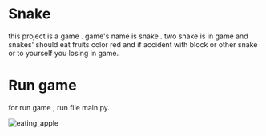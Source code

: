 # Snake
this project is a game .
game's name is snake .
two snake is in game and snakes' should eat fruits color red and if accident with block or other snake or to yourself you losing in game.
#  Run game
for run game , run file main.py.

![eating_apple](https://user-images.githubusercontent.com/87914098/139663442-af121a85-72ba-4377-a5b7-917000dfc238.gif)
